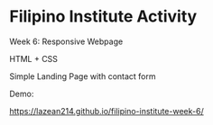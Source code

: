 # Filipino Institute Activity

Week 6: Responsive Webpage

HTML + CSS

Simple Landing Page with contact form

Demo:

https://lazean214.github.io/filipino-institute-week-6/

